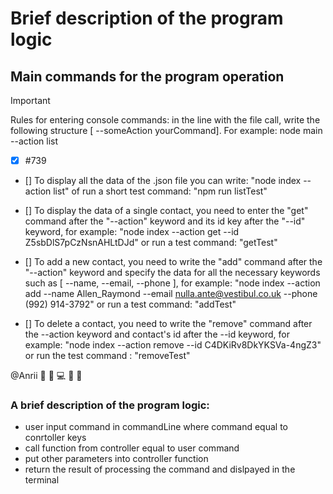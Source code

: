 # Brief description of the program logic

## Main commands for the program operation

> [!IMPORTANT]
> Rules for entering console commands: in the line with the file call, write the following structure [ --someAction yourCommand]. For example: node main --action list

- [x] #739
- [] To display all the data of the .json file you can write:
  "node index --action list" of run a short test command: "npm run listTest"

- [] To display the data of a single contact, you need to enter the "get" command after the "--action" keyword and its id key after the "--id" keyword, for example: "node index --action get --id Z5sbDlS7pCzNsnAHLtDJd" or run a test command: "getTest"

- [] To add a new contact, you need to write the "add" command after the "--action" keyword and specify the data for all the necessary keywords such as [ --name, --email, --phone ], for example: "node index --action add --name Allen_Raymond --email nulla.ante@vestibul.co.uk --phone (992) 914-3792" or run a test command: "addTest"

- [] To delete a contact, you need to write the "remove" command after the --action keyword and contact's id after the --id keyword, for example: "node index --action remove --id C4DKiRv8DkYKSVa-4ngZ3" or run the test command : "removeTest"

@Anrii :black_flag: :star_struck:	:computer: :star_struck: :black_flag:

### A brief description of the program logic:

- user input command in commandLine where command equal to conrtoller keys
- call function from controller equal to user command
- put other parameters into controller function
- return the result of processing the command and dislpayed in the terminal
